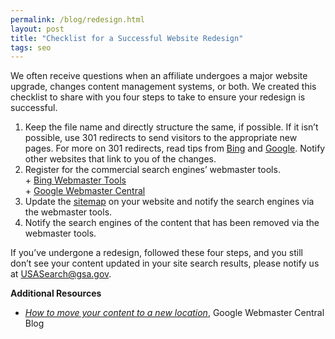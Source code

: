 ```yaml
---
permalink: /blog/redesign.html
layout: post
title: "Checklist for a Successful Website Redesign"
tags: seo 
---
```

<p>We often receive questions when an affiliate undergoes a major website upgrade, changes content management systems, or both. We created this checklist to share with you four steps to take to ensure your redesign is successful.</p>
<ol><li>Keep the file name and directly structure the same, if possible. If it isn&#8217;t possible, use 301 redirects to send visitors to the appropriate new pages. For more on 301 redirects, read tips from <a href="http://www.bing.com/community/site_blogs/b/webmaster/archive/2011/10/06/managing-redirects-301s-302s-and-canonicals.aspx">Bing</a> and <a href="http://www.google.com/support/webmasters/bin/answer.py?answer=93633">Google</a>. Notify other websites that link to you of the changes.</li>
<li>Register for the commercial search engines&#8217; webmaster tools.<br/>+ <a href="http://www.bing.com/toolbox/webmasters/">Bing Webmaster Tools<br/></a>+ <a href="https://www.google.com/webmasters/">Google Webmaster Central</a></li>
<li>Update the <a href="http://www.sitemaps.org/">sitemap</a> on your website and notify the search engines via the webmaster tools.</li>
<li>Notify the search engines of the content that has been removed via the webmaster tools.</li>
</ol><p>If you&#8217;ve undergone a redesign, followed these four steps, and you still don&#8217;t see your content updated in your site search results, please notify us at <a href="mailto:usasearch@gsa.gov">USASearch@gsa.gov</a>.</p>
<p><strong>Additional Resources</strong></p>
<ul><li><a href="http://googlewebmastercentral.blogspot.com/2012/04/how-to-move-your-content-to-new.html"><em>How to move your content to a new location</em></a>, Google Webmaster Central Blog</li>
</ul>
